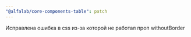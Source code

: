 ```yaml
---
"@alfalab/core-components-table": patch
---
```


Исправлена ошибка в css из-за которой не работал проп withoutBorder
